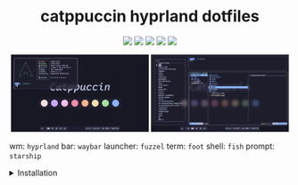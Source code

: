 <h1 align="center">catppuccin hyprland dotfiles</h1>

<p align="center">
  <a href="https://github.com/floaaat/dotfiles.git"><img src="https://img.shields.io/endpoint?url=https://ghloc.vercel.app/api/floaaat/dotfiles/badge&style=for-the-badge&colorA=313244&colorB=b4befe"></a>
  <a href="https://github.com/floaaat/dotfiles.git"><img src="https://img.shields.io/github/languages/code-size/floaaat/dotfiles?style=for-the-badge&colorA=313244&colorB=cba6f7"></a>
  <a href="https://github.com/floaaat/dotfiles.git"><img src="https://img.shields.io/github/languages/top/floaaat/dotfiles?style=for-the-badge&colorA=313244&colorB=f5c2e7"></a>
  <a href="https://github.com/floaaat/dotfiles.git"><img src="https://img.shields.io/github/license/floaaat/dotfiles?style=for-the-badge&colorA=313244&colorB=f9e2af"></a>
  <a href="https://github.com/floaaat/dotfiles.git"><img src="https://img.shields.io/github/stars/floaaat/dotfiles?style=for-the-badge&colorA=313244&colorB=a6e3a1"></a>
</p>

<p align="middle">
  <img src="assets/1.png" width="49%"/>
  <img src="assets/2.png" width="49%"/>
</p>

  wm: `hyprland`
  bar: `waybar`
  launcher: `fuzzel`
  term: `foot`
  shell: `fish`
  prompt: `starship`

  <details>
    <summary>Installation</summary>
    <br>
  
    Installing software
    ```sh
    sudo pacman -Sy --needed hyprland waybar fuzzel swww cliphist grim slurp ly \
    foot fish starship yazi helix bottom fastfetch less eza fzf \
    ttf-firacode-nerd

    sudo yay -Sy --needed catppuccin-gtk-theme-mocha bibata-cursor-theme
    ```
    Copying config files
    ```sh
    git clone https://github.com/floaaat/dotfiles.git ~/floaaat-dotfiles/

    mkdir -p ~/.config/
    cp -r ~/floaaat-dotfiles/.config/* ~/.config/
    ```
    Changing shell to fish
    ```sh
    sudo chsh -s /usr/bin/fish
    ```
    Enabling ly.service
    ```sh
    sudo systemctl enable ly.service
    ```
    
  </details>
